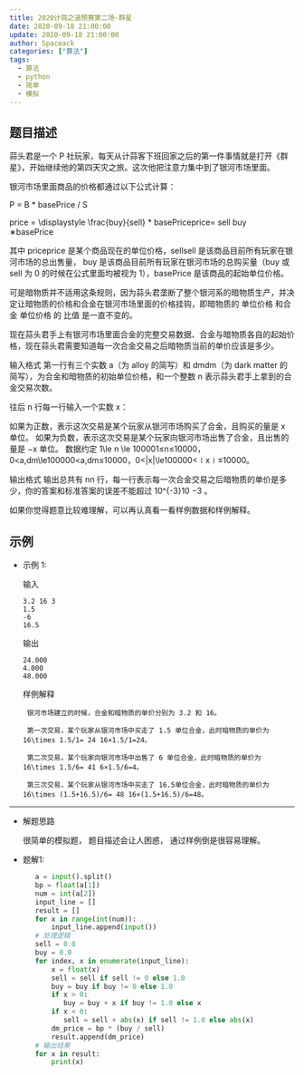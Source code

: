 ```yaml
---
title: 2020计蒜之道预赛第二场-群星
date: 2020-09-18 21:00:00
update: 2020-09-18 21:00:00
author: Spaceack
categories: ["算法"]
tags: 
  - 算法
  - python
  - 简单
  - 模拟
---
```


## 题目描述

蒜头君是一个 P 社玩家，每天从计蒜客下班回家之后的第一件事情就是打开《群星》，开始继续他的第四天灾之旅。这次他把注意力集中到了银河市场里面。

银河市场里面商品的价格都通过以下公式计算：

P = B * basePrice / S

price = \displaystyle \frac{buy}{sell} * basePriceprice= 
sell
buy
​	
 ∗basePrice

其中 priceprice 是某个商品现在的单位价格，sellsell 是该商品目前所有玩家在银河市场的总出售量， buy 是该商品目前所有玩家在银河市场的总购买量（buy 或 sell 为 0 的时候在公式里面均被视为 1），basePrice 是该商品的起始单位价格。

可是暗物质并不适用这条规则，因为蒜头君垄断了整个银河系的暗物质生产，并决定让暗物质的价格和合金在银河市场里面的价格挂钩，即暗物质的 单位价格 和合金 单位价格 的 比值 是一直不变的。

现在蒜头君手上有银河市场里面合金的完整交易数据、合金与暗物质各自的起始价格，现在蒜头君需要知道每一次合金交易之后暗物质当前的单价应该是多少。

输入格式
第一行有三个实数 a（为 alloy 的简写）和 dmdm（为 dark matter 的简写），为合金和暗物质的初始单位价格，和一个整数 n 表示蒜头君手上拿到的合金交易次数。

往后 n 行每一行输入一个实数 x：

如果为正数，表示这次交易是某个玩家从银河市场购买了合金，且购买的量是 x 单位。
如果为负数，表示这次交易是某个玩家向银河市场出售了合金，且出售的量是 −x 单位。
数据约定 1\le n \le 100001≤n≤10000，0<a,dm\le100000<a,dm≤10000，0<|x|\le100000<∣x∣≤10000。

输出格式
输出总共有 nn 行，每一行表示每一次合金交易之后暗物质的单价是多少，你的答案和标准答案的误差不能超过 10^{-3}10 
−3
 。

如果你觉得题意比较难理解，可以再认真看一看样例数据和样例解释。
## 示例

- 示例 1:

    输入

    ```
    3.2 16 3
    1.5
    -6
    16.5
    ```

    输出

    ```
    24.000
    4.000
    48.000
    ```

    样例解释

       银河市场建立的时候，合金和暗物质的单价分别为 3.2 和 16。

       第一次交易，某个玩家从银河市场中买走了 1.5 单位合金，此时暗物质的单价为 16\times 1.5/1= 24 16×1.5/1=24。

       第二次交易，某个玩家向银河市场中出售了 6 单位合金，此时暗物质的单价为 16\times 1.5/6= 41 6×1.5/6=4。

       第三次交易，某个玩家从银河市场中买走了 16.5单位合金，此时暗物质的单价为 16\times (1.5+16.5)/6= 48 16×(1.5+16.5)/6=48。


---

- 解题思路
    
    很简单的模拟题， 题目描述会让人困惑， 通过样例倒是很容易理解。

- 题解1:

    ```python
       a = input().split()
       bp = float(a[1])
       num = int(a[2])
       input_line = []
       result = []
       for x in range(int(num)):
           input_line.append(input())
       # 处理逻辑
       sell = 0.0
       buy = 0.0
       for index, x in enumerate(input_line):
           x = float(x)
           sell = sell if sell != 0 else 1.0
           buy = buy if buy != 0 else 1.0
           if x > 0:
              buy = buy + x if buy != 1.0 else x
           if x < 0:
              sell = sell + abs(x) if sell != 1.0 else abs(x)
           dm_price = bp * (buy / sell)
           result.append(dm_price)
       # 输出结果
       for x in result:
           print(x)
    ```

